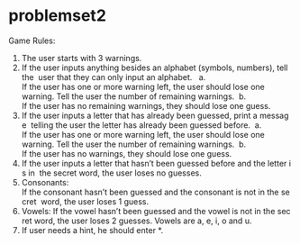 # problemset2


Game Rules: 
 
1. The user starts with 3 warnings. 
2. If the user inputs anything besides an alphabet (symbols, numbers), tell the 
user that they can only input an alphabet.  
a. If the user has one or more warning left, the user should lose one 
warning. Tell the user the number of remaining warnings. 
b. If the user has no remaining warnings, they should lose one guess. 
3. If the user inputs a letter that has already been guessed, print a message 
telling the user the letter has already been guessed before. 
a. If the user has one or more warning left, the user should lose one 
warning. Tell the user the number of remaining warnings. 
b. If the user has no warnings, they should lose one guess. 
4. If the user inputs a letter that hasn’t been guessed before and the letter is in 
the secret word, the user loses no guesses. 
5. Consonants: If the consonant hasn’t been guessed and the consonant is not in the secret 
word, the user loses 1 guess.  
6. Vowels: If the vowel hasn’t been guessed and the vowel is not in the secret 
word, the user loses 2 guesses. Vowels are a, e, i, o and u.
7. If user needs a hint, he should enter *.
